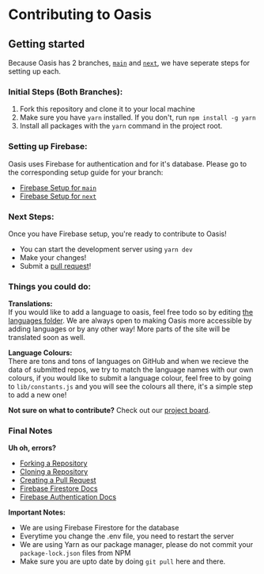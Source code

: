 # Contributing to Oasis

## Getting started
Because Oasis has 2 branches, [`main`](https://github.com/heybereket/oasis/tree/main) and [`next`](https://github.com/heybereket/oasis/tree/next), we have seperate steps for setting up each. 

### Initial Steps (Both Branches):
1. Fork this repository and clone it to your local machine
2. Make sure you have `yarn` installed. If you don't, run ```npm install -g yarn```
3. Install all packages with the `yarn` command in the project root.

### Setting up Firebase:
Oasis uses Firebase for authentication and for it's database. Please go to the corresponding setup guide for your branch:

- [Firebase Setup for `main`](FIREBASE_SETUP_MAIN.md)
- [Firebase Setup for `next`](FIREBASE_SETUP_NEXT.md)

### Next Steps:
Once you have Firebase setup, you're ready to contribute to Oasis!

- You can start the development server using `yarn dev`
- Make your changes!
- Submit a <a href="https://github.com/heybereket/oasis/pulls">pull request</a>!

### Things you could do:

**Translations:** <br>
If you would like to add a language to oasis, feel free todo so by editing <a href="https://github.com/heybereket/oasis/tree/main/public/locales">the languages folder</a>. We are always open to making Oasis more accessible by adding languages or by any other way! More parts of the site will be translated soon as well.

**Language Colours:** <br>
There are tons and tons of languages on GitHub and when we recieve the data of submitted repos, we try to match the language names with our own colours, if you would like to submit a language colour, feel free to by going to ```lib/constants.js``` and you will see the colours all there, it's a simple step to add a new one!

**Not sure on what to contribute?** Check out our <a href="https://github.com/heybereket/oasis/projects/1">project board</a>.

### Final Notes

**Uh oh, errors?**
- <a href="https://docs.github.com/en/github/getting-started-with-github/fork-a-repo">Forking a Repository</a>
- <a href="https://docs.github.com/en/github/creating-cloning-and-archiving-repositories/cloning-a-repository">Cloning a Repository</a>
- <a href="https://docs.github.com/en/github/collaborating-with-issues-and-pull-requests/creating-a-pull-request-from-a-fork">Creating a Pull Request</a>
- <a href="https://firebase.google.com/docs/firestore/">Firebase Firestore Docs</a>
- <a href="https://firebase.google.com/docs/auth/">Firebase Authentication Docs</a>

**Important Notes:**
- We are using Firebase Firestore for the database
- Everytime you change the .env file, you need to restart the server
- We are using Yarn as our package manager, please do not commit your ```package-lock.json``` files from NPM
- Make sure you are upto date by doing ```git pull``` here and there.